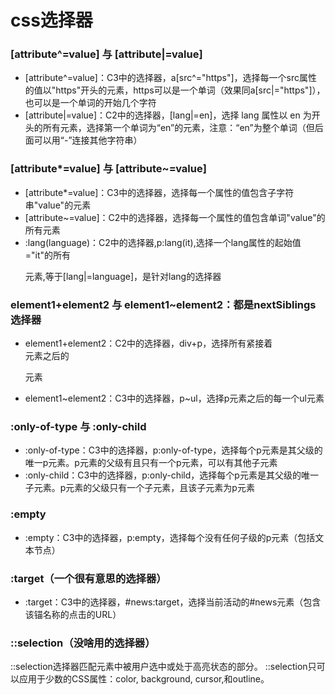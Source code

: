 # css选择器
### [attribute^=value] 与 [attribute|=value]
* [attribute^=value]：C3中的选择器，a[src^="https"]，选择每一个src属性的值以"https"开头的元素，https可以是一个单词（效果同a[src|="https"]），也可以是一个单词的开始几个字符
* [attribute|=value]：C2中的选择器，[lang|=en]，选择 lang 属性以 en 为开头的所有元素，选择第一个单词为“en”的元素，注意：“en”为整个单词（但后面可以用“-”连接其他字符串）

### [attribute*=value] 与 [attribute~=value]
* [attribute*=value]：C3中的选择器，选择每一个属性的值包含子字符串"value"的元素
* [attribute~=value]：C2中的选择器，选择每一个属性的值包含单词"value"的所有元素
* :lang(language)：C2中的选择器,p:lang(it),选择一个lang属性的起始值="it"的所有<p>元素,等于[lang|=language]，是针对lang的选择器

### element1+element2 与 element1~element2：都是nextSiblings选择器
* element1+element2：C2中的选择器，div+p，选择所有紧接着<div>元素之后的<p>元素
* element1~element2：C3中的选择器，p~ul，选择p元素之后的每一个ul元素

### :only-of-type 与 :only-child
* :only-of-type：C3中的选择器，p:only-of-type，选择每个p元素是其父级的唯一p元素。p元素的父级有且只有一个p元素，可以有其他子元素
* :only-child：C3中的选择器，p:only-child，选择每个p元素是其父级的唯一子元素。p元素的父级只有一个子元素，且该子元素为p元素

### :empty
* :empty：C3中的选择器，p:empty，选择每个没有任何子级的p元素（包括文本节点）

### :target（一个很有意思的选择器）
* :target：C3中的选择器，#news:target，选择当前活动的#news元素（包含该锚名称的点击的URL）

### ::selection（没啥用的选择器）
::selection选择器匹配元素中被用户选中或处于高亮状态的部分。
::selection只可以应用于少数的CSS属性：color, background, cursor,和outline。

